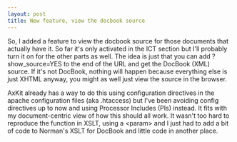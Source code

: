 ```yaml
---
layout: post
title: New feature, view the docbook source 
---
```



So, I added a feature to view the docbook source for those documents that actually have it. So far it's only activated in the ICT section but I'll probably turn it on for the other parts as well. The idea is just that you can add ?show_source=YES to the end of the URL and get the DocBook (XML) source. If it's not DocBook, nothing will happen because everything else is just XHTML anyway, you might as well just view the source in the browser. 

AxKit already has a way to do this using configuration directives in the apache configuration files (aka .htaccess) but I've been avoiding config directives up to now and using Processor Includes (PIs) instead. It fits with my document-centric view of how this should all work. It wasn't too hard to reproduce the function in XSLT, using a &lt;param&gt; and I just had to add a bit of code to Norman's XSLT for DocBook and little code in another place.
